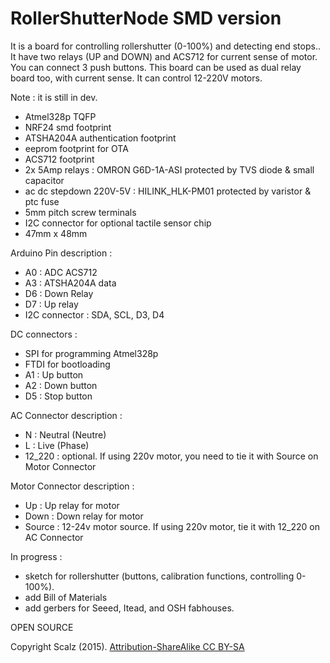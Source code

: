 # RollerShutterNode SMD version


It is a board for controlling rollershutter (0-100%) and detecting end stops.. It have two relays (UP and DOWN) and ACS712 for current sense of motor. 
You can connect 3 push buttons. This board can be used as dual relay board too, with current sense. It can control 12-220V motors.


Note : it is still in dev.


- Atmel328p TQFP
- NRF24 smd footprint
- ATSHA204A authentication footprint
- eeprom footprint for OTA
- ACS712 footprint
- 2x 5Amp relays : OMRON G6D-1A-ASI protected by TVS diode & small capacitor
- ac dc stepdown 220V-5V : HILINK_HLK-PM01 protected by varistor & ptc fuse
- 5mm pitch screw terminals
- I2C connector for optional tactile sensor chip
- 47mm x 48mm

Arduino Pin description :
- A0 : ADC ACS712
- A3 : ATSHA204A data
- D6 : Down Relay
- D7 : Up relay
- I2C connector : SDA, SCL, D3, D4

DC connectors : 
- SPI for programming Atmel328p
- FTDI for bootloading
- A1 : Up button
- A2 : Down button
- D5 : Stop button

AC Connector description :
- N : Neutral (Neutre)
- L : Live (Phase)
- 12_220 : optional. If using 220v motor, you need to tie it with Source on Motor Connector


Motor Connector description :
- Up : Up relay for motor
- Down : Down relay for motor
- Source : 12-24v motor source. If using 220v motor, tie it with 12_220 on AC Connector





In progress : 
- sketch for rollershutter (buttons, calibration functions, controlling 0-100%). 
- add Bill of Materials
- add gerbers for Seeed, Itead, and OSH fabhouses.


OPEN SOURCE


Copyright Scalz (2015). [Attribution-ShareAlike CC BY-SA](https://creativecommons.org/licenses/)



